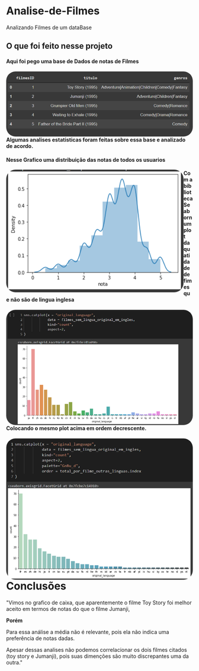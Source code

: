 # Analise-de-Filmes
Analizando Filmes de um dataBase

## O que foi feito nesse projeto 

#### Aqui foi pego uma base de Dados de notas de Filmes
<img align="left" style="border-radius:25px;" src="images/lista_de_filmes.PNG">

#### Algumas analises estatisticas foram feitas sobre essa base e analizado de acordo.

#### Nesse Grafico uma distribuição das notas de todos os usuarios 
<img align="left" style="border-radius: 25px;" src="images/dist_plot_notas.PNG">

#### Com a biblioteca Seaborn um plot da quatidade de fimes que não são de lingua inglesa
<img align="left" style="border-radius: 25px;" src="images/Organizacao 1.PNG">

#### Colocando o mesmo plot acima em ordem decrescente. 
<img align="left" style="border-radius: 25px;" src="images/Organizacao 2.PNG">


# Conclusões

"Vimos no grafico de caixa, que aparentemente o filme Toy Story foi melhor aceito em termos de notas do que o filme Jumanji,

<strong> Porém </strong>

Para essa análise a média não é relevante, pois ela não indica uma preferência de notas dadas.

Apesar dessas analises não podemos correlacionar os dois filmes citados (toy story e Jumanji), pois suas dimenções são muito discrepantes uma da outra."